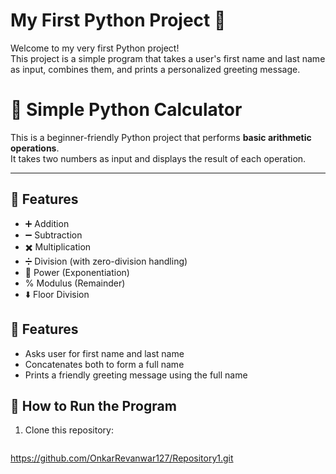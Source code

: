 # My First Python Project 🎉
Welcome to my very first Python project!  
This project is a simple program that takes a user's first name and last name as input, combines them, and prints a personalized greeting message.

# 🧮 Simple Python Calculator

This is a beginner-friendly Python project that performs **basic arithmetic operations**.  
It takes two numbers as input and displays the result of each operation.

---

## 🚀 Features

- ➕ Addition  
- ➖ Subtraction  
- ✖️ Multiplication  
- ➗ Division (with zero-division handling)  
- 🔼 Power (Exponentiation)  
- % Modulus (Remainder)  
- ⬇️ Floor Division  


## 📌 Features
- Asks user for first name and last name
- Concatenates both to form a full name
- Prints a friendly greeting message using the full name

## 🚀 How to Run the Program
1. Clone this repository:
   ```bash
  https://github.com/OnkarRevanwar127/Repository1.git
